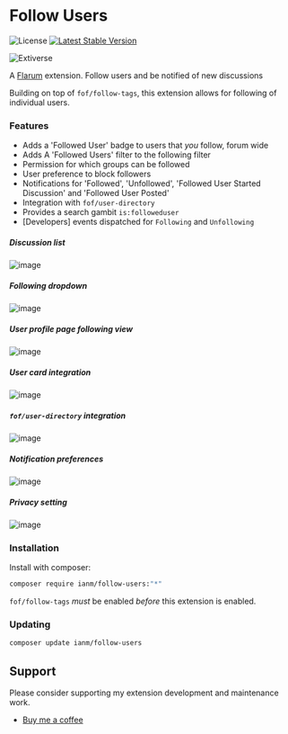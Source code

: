 # Follow Users

![License](https://img.shields.io/badge/license-MIT-blue.svg) [![Latest Stable Version](https://img.shields.io/packagist/v/ianm/follow-users.svg)](https://packagist.org/packages/ianm/follow-users)

![Extiverse](https://extiverse.com/extension/ianm/follow-users/open-graph-image)

A [Flarum](http://flarum.org) extension. Follow users and be notified of new discussions

Building on top of `fof/follow-tags`, this extension allows for following of individual users.

### Features
- Adds a 'Followed User' badge to users that _you_ follow, forum wide
- Adds A 'Followed Users' filter to the following filter
- Permission for which groups can be followed
- User preference to block followers
- Notifications for 'Followed', 'Unfollowed', 'Followed User Started Discussion' and 'Followed User Posted'
- Integration with `fof/user-directory`
- Provides a search gambit `is:followeduser`
- [Developers] events dispatched for `Following` and `Unfollowing`

##### Discussion list
![image](https://user-images.githubusercontent.com/16573496/102770472-2161df00-437c-11eb-8274-6f73d58b1042.png)

##### Following dropdown
![image](https://user-images.githubusercontent.com/16573496/102770549-40f90780-437c-11eb-801e-a7fb9e08e704.png)

##### User profile page following view
![image](https://user-images.githubusercontent.com/16573496/184591121-c11ec7ea-91fc-4836-9ded-4b33bc230fca.png)

##### User card integration
![image](https://user-images.githubusercontent.com/16573496/184591272-4295dbc3-5a79-4213-9d06-d7de8f444ab5.png)

##### `fof/user-directory` integration
![image](https://user-images.githubusercontent.com/16573496/184591023-effd4e19-8719-48b8-8be1-11a1c38e5c74.png)

##### Notification preferences
![image](https://user-images.githubusercontent.com/16573496/102770611-55d59b00-437c-11eb-8d57-408770c34d69.png)

##### Privacy setting
![image](https://user-images.githubusercontent.com/16573496/102770745-8e757480-437c-11eb-903b-4a999bdb5228.png)

### Installation

Install with composer:

```sh
composer require ianm/follow-users:"*"
```

`fof/follow-tags` *must* be enabled *before* this extension is enabled.

### Updating

```sh
composer update ianm/follow-users
```

## Support

Please consider supporting my extension development and maintenance work.
- [Buy me a coffee](https://www.buymeacoffee.com/ianm1)
